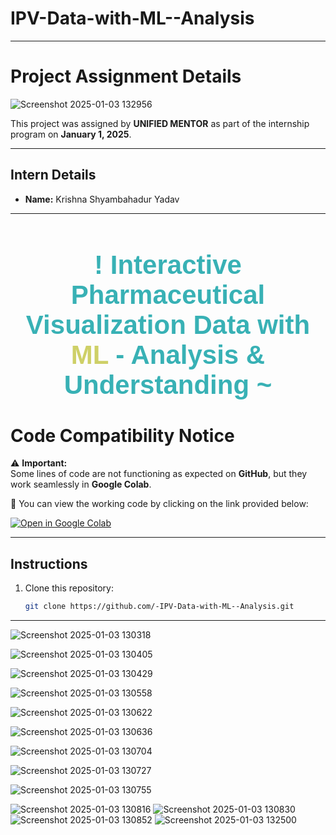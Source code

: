 


# IPV-Data-with-ML--Analysis

-----------


# Project Assignment Details

![Screenshot 2025-01-03 132956](https://github.com/user-attachments/assets/1c1d3042-a2d9-409a-b893-7f6631f99734)

This project was assigned by **UNIFIED MENTOR** as part of the internship program on **January 1, 2025**.  

---

## Intern Details  
- **Name:** Krishna Shyambahadur Yadav  

---
<h1 style="text-align: center; font-size: 3em; color: #38B1B5; font-family: 'Arial', sans-serif;">
   ! Interactive Pharmaceutical Visualization Data with <span style="color: #CED067;">ML</span> - Analysis & Understanding ~
</h1>



# Code Compatibility Notice

⚠️ **Important:**  
Some lines of code are not functioning as expected on **GitHub**, but they work seamlessly in **Google Colab**.  

🔗 You can view the working code by clicking on the link provided below:  

[![Open in Google Colab](https://colab.research.google.com/assets/colab-badge.svg)](https://colab.research.google.com/drive/1QdSrhu_ULj6yMJ-lOg7BAmc1PKO9q1tZ?usp=sharing)

---

## Instructions
1. Clone this repository:
   ```bash
   git clone https://github.com/-IPV-Data-with-ML--Analysis.git


---

![Screenshot 2025-01-03 130318](https://github.com/user-attachments/assets/ba4dbfb2-d03f-49b9-88b8-68024119f440)



![Screenshot 2025-01-03 130405](https://github.com/user-attachments/assets/d4a5a888-48d7-4f94-9ecc-448d415b81cd)





![Screenshot 2025-01-03 130429](https://github.com/user-attachments/assets/6186deb2-e4de-44b4-8409-4ff0a989922f)





![Screenshot 2025-01-03 130558](https://github.com/user-attachments/assets/0cd98717-7001-414a-824e-da4b37f26942)




![Screenshot 2025-01-03 130622](https://github.com/user-attachments/assets/a53f1086-9d6a-47b8-8a5e-bbf70ea9951e)




![Screenshot 2025-01-03 130636](https://github.com/user-attachments/assets/eb6580dd-3e8a-4acf-8bfd-d9743d3b16e0)



![Screenshot 2025-01-03 130704](https://github.com/user-attachments/assets/21ddc1d1-a9a4-46e4-8f61-bb353a9b326c)




![Screenshot 2025-01-03 130727](https://github.com/user-attachments/assets/088832f1-cfe1-421c-97fb-fcd82e0f0201)



![Screenshot 2025-01-03 130755](https://github.com/user-attachments/assets/f75984fe-d0f2-477f-ae63-12f849270a53)

![Screenshot 2025-01-03 130816](https://github.com/user-attachments/assets/18e5bdf6-ef0e-4f59-86b1-4dc0f344a003)
![Screenshot 2025-01-03 130830](https://github.com/user-attachments/assets/c39ded83-144b-41c8-b783-49cecfd4f767)
![Screenshot 2025-01-03 130852](https://github.com/user-attachments/assets/52b49212-2612-4914-a04d-2d6c98a4e026)
![Screenshot 2025-01-03 132500](https://github.com/user-attachments/assets/e65983af-78b8-4055-9cf5-746d32fc0026)
